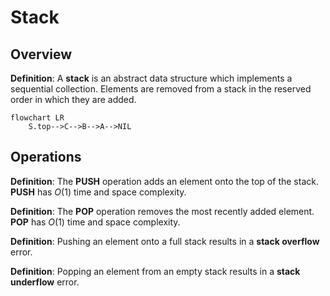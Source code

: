 # Stack

## Overview

**Definition**: A **stack** is an abstract data structure which implements a sequential collection. Elements are removed from a stack in the reserved order in which they are added.

```mermaid
flowchart LR
	S.top-->C-->B-->A-->NIL
```

## Operations

**Definition**: The **PUSH** operation adds an element onto the top of the stack. **PUSH** has $O(1)$ time and space complexity.

**Definition**: The **POP** operation removes the most recently added element. **POP** has $O(1)$ time and space complexity.

**Definition**: Pushing an element onto a full stack results in a **stack overflow** error.

**Definition**: Popping an element from an empty stack results in a **stack underflow** error.


